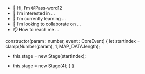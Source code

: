 - 👋 Hi, I’m @Pass-word12
- 👀 I’m interested in ...
- 🌱 I’m currently learning ...
- 💞️ I’m looking to collaborate on ...
- 📫 How to reach me ...

<!---
Pass-word12/Pass-word12 is a ✨ special ✨ repository because its `README.md` (this file) appears on your GitHub profile.
You can click the Preview link to take a look at your changes.
--->
constructor(param : number, event : CoreEvent) {
  let startIndex = clamp(Number(param), 1, MAP_DATA.length);
-  this.stage = new Stage(startIndex);
+  this.stage = new Stage(4);
    }
  }
